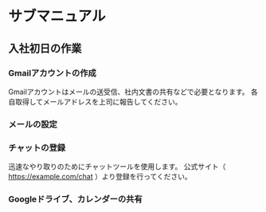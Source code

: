 # サブマニュアル
## 入社初日の作業
### Gmailアカウントの作成
Gmailアカウントはメールの送受信、社内文書の共有などで必要となります。
各自取得してメールアドレスを上司に報告してください。
### メールの設定
### チャットの登録
迅速なやり取りのためにチャットツールを使用します。
公式サイト（ https://example.com/chat ）より登録を行ってください。
### Googleドライブ、カレンダーの共有
